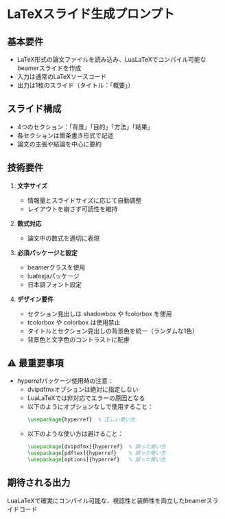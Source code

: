 # LaTeXスライド生成プロンプト

## 基本要件
- LaTeX形式の論文ファイルを読み込み、LuaLaTeXでコンパイル可能なbeamerスライドを作成
- 入力は通常のLaTeXソースコード
- 出力は1枚のスライド（タイトル：「概要」）

## スライド構成
- 4つのセクション：「背景」「目的」「方法」「結果」
- 各セクションは箇条書き形式で記述
- 論文の主張や結論を中心に要約

## 技術要件
1. **文字サイズ**
   - 情報量とスライドサイズに応じて自動調整
   - レイアウトを崩さず可読性を維持

2. **数式対応**
   - 論文中の数式を適切に表現

3. **必須パッケージと設定**
   - beamerクラスを使用
   - luatexjaパッケージ
   - 日本語フォント設定

4. **デザイン要件**
   - セクション見出しは shadowbox や fcolorbox を使用
   - tcolorbox や colorbox は使用禁止
   - タイトルとセクション見出しの背景色を統一（ランダムな1色）
   - 背景色と文字色のコントラストに配慮

## ⚠️ 最重要事項
- hyperrefパッケージ使用時の注意：
  - dvipdfmxオプションは絶対に指定しない
  - LuaLaTeXでは非対応でエラーの原因となる
  - 以下のようにオプションなしで使用すること：
    ```latex
    \usepackage{hyperref}  % 正しい使い方
    ```
  - 以下のような使い方は避けること：
    ```latex
    \usepackage[dvipdfmx]{hyperref}  % 誤った使い方
    \usepackage[pdftex]{hyperref}    % 誤った使い方
    \usepackage[options]{hyperref}   % 誤った使い方
    ```

## 期待される出力
LuaLaTeXで確実にコンパイル可能な、視認性と装飾性を両立したbeamerスライドコード 